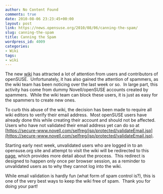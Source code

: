 ```yaml
---
author: No Content Found
comments: true
date: 2010-08-06 23:23:45+00:00
layout: post
link: https://news.opensuse.org/2010/08/06/canning-the-spam/
slug: canning-the-spam
title: Canning the Spam
wordpress_id: 4009
categories:
- Wiki
tags:
- wiki
---
```


The new [wiki](http://en.opensuse.org) has attracted a lot of attention from users and contributors of openSUSE.  Unfortunately, it has also gained the attention of spammers, as the wiki team has been noticing over the last week or so.  In large part, this activity has come from dummy Novell/openSUSE accounts created by spammers.  While the wiki team can block these users, it is just as easy for the spammers to create new ones.

To curb this abuse of the wiki, the decision has been made to require all wiki editors to verify their email address.  Most openSUSE users have already done this while creating their account and should not be affected.  Users who have not validated their email address yet can do so at [https://secure-www.novell.com/selfreg/jsp/protected/validateEmail.jsp](https://secure-www.novell.com/selfreg/jsp/protected/validateEmail.jsp).

Starting early next week, unvalidated users who are logged in to an opensuse.org site and attempt to visit the wiki will be redirected to this [page](http://en.opensuse.org/Help:Email_validation), which provides more detail about the process.  This redirect is designed to happen only once per browser session, as a reminder to unvalidated users as to why they cannot log into the wiki.

While email validation is hardly fun (what form of spam control is?), this is one of the very best ways to keep the wiki free of spam.  Thank you for doing your part!
